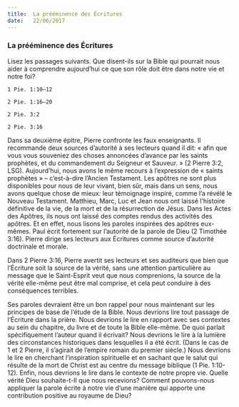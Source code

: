 ```yaml
---
title:  La prééminence des Écritures
date:   22/06/2017
---
```


### La prééminence des Écritures

Lisez les passages suivants. Que disent-ils sur la Bible qui pourrait nous aider à comprendre aujourd’hui ce que  son rôle doit être dans notre vie et notre foi?

`1 Pie. 1:10–12`

`2 Pie. 1:16–20`

`2 Pie. 3:2`

`2 Pie. 3:16`

Dans sa deuxième épitre, Pierre confronte les faux enseignants. Il recommande deux sources d’autorité à ses  lecteurs quand il dit: « afin que vous vous souveniez des choses annoncées d’avance par les saints prophètes, et  du commandement du Seigneur et Sauveur. » (2 Pierre 3:2, LSG). Aujourd’hui, nous avons le même recours à  l’expression de « saints prophètes » – c’est-à-dire l’Ancien Testament. Les apôtres ne sont plus disponibles pour  nous de leur vivant, bien sûr, mais dans un sens, nous avons quelque chose de mieux: leur témoignage inspiré, comme l’a révélé le Nouveau Testament. Matthieu, Marc, Luc et Jean nous ont laissé l’histoire définitive de la  vie, de la mort et de la résurrection de Jésus. Dans les Actes des Apôtres, ils nous ont laissé des comptes rendus  des activités des apôtres. Et en effet, nous lisons les paroles inspirées des apôtres eux-mêmes. Paul écrit  fortement sur l’autorité de la parole de Dieu (2 Timothée 3:16). Pierre dirige ses lecteurs aux Écritures comme  source d’autorité doctrinale et morale. 

Dans 2 Pierre 3:16, Pierre avertit ses lecteurs et ses auditeurs que bien que l’Écriture soit la source de la vérité,  sans une attention particulière au message que le Saint-Esprit veut que nous comprenions, la source de la  vérité elle-même peut être mal comprise, et cela peut conduire à des conséquences terribles. 

Ses paroles devraient être un bon rappel pour nous maintenant sur les principes de base de l’étude de la Bible.  Nous devrions lire tout passage de l’Écriture dans la prière. Nous devrions le lire en rapport avec ses contextes  au sein du chapitre, du livre et de toute la Bible elle-même. De quoi parlait spécifiquement l’auteur quand il  écrivait? Nous devrions le lire à la lumière des circonstances historiques dans lesquelles il a été écrit. (Dans le  cas de 1 et 2 Pierre, il s’agirait de l’empire romain du premier siècle.) Nous devrions le lire en cherchant  l’inspiration spirituelle et en sachant que le salut qui résulte de la mort de Christ est au centre du message  biblique (1 Pie. 1:10-12). Enfin, nous devrions le lire dans le contexte de notre propre vie. Quelle vérité Dieu souhaite-t-Il que nous recevions? Comment pouvons-nous appliquer la parole écrite à notre vie d’une manière  qui apporte une contribution positive au royaume de Dieu?